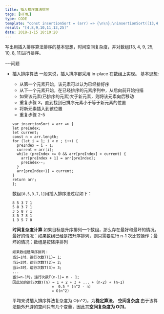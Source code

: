 ```yaml
---
title: 插入排序算法排序
tags: [HTML]
type: CODE
template: "const insertionSort = (arr) => {\n\n};\ninsertionSort([13,4,9,25, 10, 8, 11])"
result: "[4,8,9,10,11,13,25]"
date: 2018-1-15 18:10:20
---
```


写出用插入排序算法排序的基本思想，时间空间复杂度，并对数组[13, 4, 9, 25, 10, 8, 11]进行排序。

---问题

- 插入排序算法
  一般来说，插入排序都采用 in-place 在数组上实现。
  基本思想:

  - 从第一个元素开始，该元素可以认为已经排好序
  - 从下一个元素开始，在已经排序的元素序列中，从后向前开始扫描
  - 如果该元素(已排序的元素)大于新元素，则将该元素向后移动
  - 重复步骤 3，直到找到已排序元素小于等于新元素的位置
  - 将新元素插入到该位置
  - 重复步骤 2-5

  ```
  var insertionSort = arr => {
  let preIndex;
  let current;
  const n = arr.length;
  for (let i = 1; i < n ; i++) {
    preIndex = i - 1;
    current = arr[i];
    while (preIndex >= 0 && arr[preIndex] > current) {
      arr[preIndex + 1] = arr[preIndex];
      preIndex--;
    }
    arr[preIndex+1] = current;
  }
  return arr;
  };

  ```

  数组`[8,5,3,7,1]`用插入排序法过程如下：

  ```
  8 5 3 7 1
  5 8 3 7 1
  3 5 8 7 1
  3 5 7 8 1
  1 3 5 7 8
  ```

  **时间复杂度计算**
  如果目标是升序排列一个数组，那么存在最好和最坏的情况。最好的情况：如果数组已经是按升序排列，则只需要进行 n-1 次比较操作；最坏的情况：数组是按降序排列

  ```
  如果数组是降序排列：
  当i=1时，运行次数T(1)= 1;
  当i=2时，运行次数T(2)= 2;
  当i=3时，运行次数T(3)= 3;
  ...
  当i=n-1时，运行次数T(n-1)= n - 1;
  因此总的运行次数T(n) = 1 + 2 + 3 + ... + (n-2) + (n-1)
                    =  0.5 * (n^2 - n)
                    = O(n^2)

  ```

  平均来说插入排序算法复杂度为 O(n^2)，为**稳定算法**。
  **空间复杂度**
  由于该算法额外开辟的空间只有几个变量，因此其**空间复杂度为 O(1)**。

